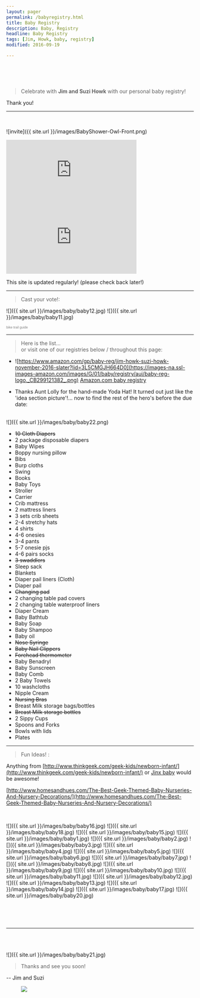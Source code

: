 ```yaml
---
layout: pager
permalink: /babyregistry.html
title: Baby Registry
description: Baby, Registry
headline: Baby Registry
tags: [Jim, Howk, baby, registry]
modified: 2016-09-19

---
```


<style>
  .cn-button {
    margin-top: -5em;
  }
</style>

<br>
<br>
<br>

> Celebrate with **Jim and Suzi Howk** with our personal baby registry!

Thank you!

---
<br>

![invite]({{ site.url }}/images/BabyShower-Owl-Front.png)

<iframe width="350" height="180" src="https://w2.countingdownto.com/1523399" frameborder="0"></iframe>
<iframe width="350" height="180" src="https://w2.countingdownto.com/1505786" frameborder="0"></iframe>

This site is updated regularly!
(please check back later!)

---

> Cast your vote!:

![]({{ site.url }}/images/baby/baby12.jpg) ![]({{ site.url }}/images/baby/baby11.jpg)
<script type="text/javascript" src="http://www.easypolls.net/ext/scripts/emPoll.js?p=57c650e1e4b06f1c7ffff8a2"></script><a class="OPP-powered-by" href="http://trailguide.net" style="text-decoration:none;"><div style="font: 9px arial; color: gray;">bike trail guide</div></a>

---

> Here is the list...  
or visit one of our registries below / throughout this page:

* ![https://www.amazon.com/gp/baby-reg/jim-howk-suzi-howk-november-2016-slater?lid=3L5CMGJH664D0](https://images-na.ssl-images-amazon.com/images/G/01/baby/registry/aui/baby-reg-logo._CB299121382_.png) [Amazon.com baby registry](https://www.amazon.com/gp/baby-reg/jim-howk-suzi-howk-november-2016-slater?lid=3L5CMGJH664D0)


* Thanks Aunt Lolly for the hand-made Yoda Hat! It turned out just like the 'idea section picture'!... now to find the rest of the hero's before the due date:
<br>
![]({{ site.url }}/images/baby/baby22.png)


* ~~10 Cloth Diapers~~
* 2 package disposable diapers
* Baby Wipes
* Boppy nursing pillow
* Bibs
* Burp cloths
* Swing
* Books
* Baby Toys
* Stroller
* Carrier
* Crib mattress
* 2 mattress liners
* 3 sets crib sheets
* 2-4 stretchy hats
* 4 shirts
* 4-6 onesies
* 3-4 pants
* 5-7 onesie pjs
* 4-6 pairs socks
* ~~3 swaddlers~~
* Sleep sack
* Blankets
* Diaper pail liners (Cloth)
* Diaper pail
* ~~Changing pad~~
* 2 changing table pad covers
* 2 changing table waterproof liners
* Diaper Cream
* Baby Bathtub
* Baby Soap
* Baby Shampoo
* Baby oil
* ~~Nose Syringe~~
* ~~Baby Nail Clippers~~
* ~~Forehead thermometer~~
* Baby Benadryl
* Baby Sunscreen
* Baby Comb
* 2 Baby Towels
* 10 washcloths
* Nipple Cream
* ~~Nursing Bras~~
* Breast Milk storage bags/bottles
* ~~Breast Milk storage bottles~~
* 2 Sippy Cups
* Spoons and Forks
* Bowls with lids
* Plates


---

> Fun Ideas! :

Anything from [http://www.thinkgeek.com/geek-kids/newborn-infant/](http://www.thinkgeek.com/geek-kids/newborn-infant/) or [Jinx baby](https://www.jinx.com/shop/cat/clothing/g/baby/) would be awesome!

[http://www.homesandhues.com/The-Best-Geek-Themed-Baby-Nurseries-And-Nursery-Decorations/](http://www.homesandhues.com/The-Best-Geek-Themed-Baby-Nurseries-And-Nursery-Decorations/)

<br>

![]({{ site.url }}/images/baby/baby16.jpg)
![]({{ site.url }}/images/baby/baby18.jpg)
![]({{ site.url }}/images/baby/baby15.jpg)
![]({{ site.url }}/images/baby/baby1.jpg)
![]({{ site.url }}/images/baby/baby2.jpg)
![]({{ site.url }}/images/baby/baby3.jpg)
![]({{ site.url }}/images/baby/baby4.jpg)
![]({{ site.url }}/images/baby/baby5.jpg)
![]({{ site.url }}/images/baby/baby6.jpg)
![]({{ site.url }}/images/baby/baby7.jpg)
![]({{ site.url }}/images/baby/baby8.jpg)
![]({{ site.url }}/images/baby/baby9.jpg)
![]({{ site.url }}/images/baby/baby10.jpg)
![]({{ site.url }}/images/baby/baby11.jpg)
![]({{ site.url }}/images/baby/baby12.jpg)
![]({{ site.url }}/images/baby/baby13.jpg)
![]({{ site.url }}/images/baby/baby14.jpg)
![]({{ site.url }}/images/baby/baby17.jpg)
![]({{ site.url }}/images/baby/baby20.jpg)  

<br>
<br>
<br>


---

<br>
<br>

![]({{ site.url }}/images/baby/baby21.jpg)

> Thanks and see you soon!

-- Jim and Suzi

<figure>
	<img src="../images/tuxninja.png">
</figure>
